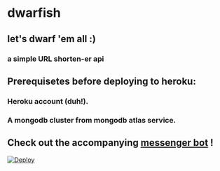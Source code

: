 # dwarfish
## let's dwarf 'em all :)
### a simple URL shorten-er api
## Prerequisetes before deploying to heroku:
### Heroku account (duh!).
### A mongodb cluster from mongodb atlas service.
## Check out the accompanying [messenger bot](https://github.com/ahmdaeyz/dwarfish-bot) !
[![Deploy](https://www.herokucdn.com/deploy/button.svg)](https://heroku.com/deploy)


